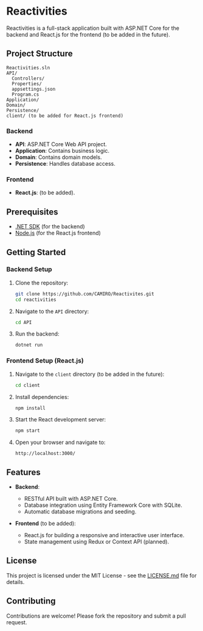 # Reactivities

Reactivities is a full-stack application built with ASP.NET Core for the backend and React.js for the frontend (to be added in the future).

## Project Structure

```
Reactivities.sln
API/
  Controllers/
  Properties/
  appsettings.json
  Program.cs
Application/
Domain/
Persistence/
client/ (to be added for React.js frontend)
```

### Backend
- **API**: ASP.NET Core Web API project.
- **Application**: Contains business logic.
- **Domain**: Contains domain models.
- **Persistence**: Handles database access.

### Frontend
- **React.js**: (to be added).

## Prerequisites

- [.NET SDK](https://dotnet.microsoft.com/download) (for the backend)
- [Node.js](https://nodejs.org/) (for the React.js frontend)

## Getting Started

### Backend Setup

1. Clone the repository:
   ```bash
   git clone https://github.com/CAMIRO/Reactivites.git
   cd reactivities
   ```

2. Navigate to the `API` directory:
   ```bash
   cd API
   ```

3. Run the backend:
   ```bash
   dotnet run
   ```

### Frontend Setup (React.js)

1. Navigate to the `client` directory (to be added in the future):
   ```bash
   cd client
   ```

2. Install dependencies:
   ```bash
   npm install
   ```

3. Start the React development server:
   ```bash
   npm start
   ```

4. Open your browser and navigate to:
   ```
   http://localhost:3000/
   ```

## Features

- **Backend**:
  - RESTful API built with ASP.NET Core.
  - Database integration using Entity Framework Core with SQLite.
  - Automatic database migrations and seeding.

- **Frontend** (to be added):
  - React.js for building a responsive and interactive user interface.
  - State management using Redux or Context API (planned).

## License

This project is licensed under the MIT License - see the [LICENSE.md](LICENSE.md) file for details.

## Contributing

Contributions are welcome! Please fork the repository and submit a pull request.
